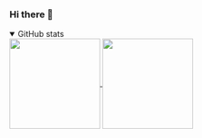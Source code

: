 ### Hi there 👋

<!--a href="https://app.daily.dev/reny77"><img src="https://api.daily.dev/devcards/v2/VroOwzUIj2CUfYpeaAXqV.png?type=wide&r=x4q" width="652" alt="Renato Eschini's Dev Card"/></a-->

<!--
**reny77/reny77** is a ✨ _special_ ✨ repository because its `README.md` (this file) appears on your GitHub profile.

Here are some ideas to get you started:

- 🔭 I’m currently working on ...
- 🌱 I’m currently learning ...
- 👯 I’m looking to collaborate on ...
- 🤔 I’m looking for help with ...
- 💬 Ask me about ...
- 📫 How to reach me: ...
- 😄 Pronouns: ...
- ⚡ Fun fact: ...
-->

<!-- GitHub stats -->
<details open>
  <summary>GitHub stats</summary>
  <div>
    <a href="https://github.com/anuraghazra/github-readme-stats">
      <img align="center" height=160 src="https://github-readme-stats.vercel.app/api?username=reny77&count_private=false&show_icons=true&theme=tokyonight">
    </a>
    <a href="https://github.com/anuraghazra/github-readme-stats">
      <img align="center" height=160 src="https://github-readme-stats.vercel.app/api/top-langs/?username=reny77&layout=compact&langs_count=20&theme=tokyonight">
    </a>
  </div>
</details>
